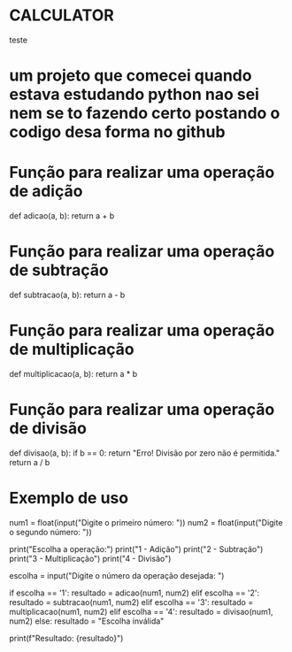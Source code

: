 # CALCULATOR
teste
# um projeto que comecei quando estava estudando python nao sei nem se to fazendo certo postando o codigo desa forma no github  

# Função para realizar uma operação de adição
def adicao(a, b):
    return a + b

# Função para realizar uma operação de subtração
def subtracao(a, b):
    return a - b

# Função para realizar uma operação de multiplicação
def multiplicacao(a, b):
    return a * b

# Função para realizar uma operação de divisão
def divisao(a, b):
    if b == 0:
        return "Erro! Divisão por zero não é permitida."
    return a / b

# Exemplo de uso
num1 = float(input("Digite o primeiro número: "))
num2 = float(input("Digite o segundo número: "))

print("Escolha a operação:")
print("1 - Adição")
print("2 - Subtração")
print("3 - Multiplicação")
print("4 - Divisão")

escolha = input("Digite o número da operação desejada: ")

if escolha == '1':
    resultado = adicao(num1, num2)
elif escolha == '2':
    resultado = subtracao(num1, num2)
elif escolha == '3':
    resultado = multiplicacao(num1, num2)
elif escolha == '4':
    resultado = divisao(num1, num2)
else:
    resultado = "Escolha inválida"

print(f"Resultado: {resultado}")
